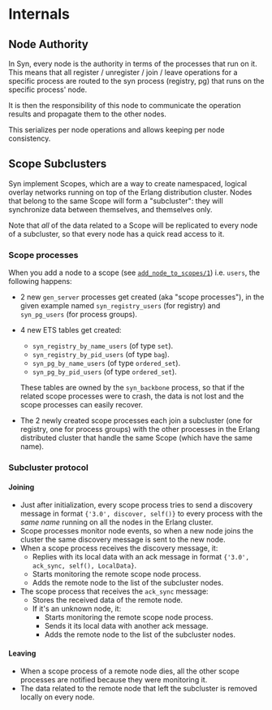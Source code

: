 # Internals

## Node Authority
In Syn, every node is the authority in terms of the processes that run on it. This means that all register / unregister
/ join / leave operations for a specific process are routed to the syn process (registry, pg) that runs on the
specific process' node.

It is then the responsibility of this node to communicate the operation results and propagate
them to the other nodes.

This serializes per node operations and allows keeping per node consistency.

## Scope Subclusters
Syn implement Scopes, which are a way to create namespaced, logical overlay networks running on top of the Erlang
distribution cluster. Nodes that belong to the same Scope will form a "subcluster": they will synchronize data
between themselves, and themselves only.

Note that _all_ of the data related to a Scope will be replicated to every node of a subcluster, so that every
node has a quick read access to it.

### Scope processes
When you add a node to a scope (see [`add_node_to_scopes/1`](syn.html#add_node_to_scopes/1)) i.e. `users`,
the following happens:

  * 2 new `gen_server` processes get created (aka "scope processes"), in the given example named `syn_registry_users` (for registry)
  and `syn_pg_users` (for process groups).
  * 4 new ETS tables get created:
    * `syn_registry_by_name_users` (of type `set`).
    * `syn_registry_by_pid_users` (of type `bag`).
    * `syn_pg_by_name_users` (of type `ordered_set`).
    * `syn_pg_by_pid_users` (of type `ordered_set`).
    
    These tables are owned by the `syn_backbone` process, so that if the related scope processes were to crash, the data
    is not lost and the scope processes can easily recover.
  * The 2 newly created scope processes each join a subcluster (one for registry, one for process groups)
  with the other processes in the Erlang distributed cluster that handle the same Scope (which have the same name).

### Subcluster protocol

#### Joining

  * Just after initialization, every scope process tries to send a discovery message in format `{'3.0', discover, self()}`
    to every process with the _same name_ running on all the nodes in the Erlang cluster.
  * Scope processes monitor node events, so when a new node joins the cluster the same discovery message is sent to the
    new node.
  * When a scope process receives the discovery message, it:
    * Replies with its local data with an ack message in format `{'3.0', ack_sync, self(), LocalData}`.
    * Starts monitoring the remote scope node process.
    * Adds the remote node to the list of the subcluster nodes.
  * The scope process that receives the `ack_sync` message:
    * Stores the received data of the remote node.
    * If it's an unknown node, it:
      * Starts monitoring the remote scope node process.
      * Sends it its local data with another ack message.
      * Adds the remote node to the list of the subcluster nodes.
  
#### Leaving

  * When a scope process of a remote node dies, all the other scope processes are notified because they were monitoring it.
  * The data related to the remote node that left the subcluster is removed locally on every node.
